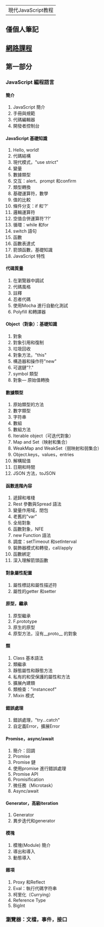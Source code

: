 <table>
    <tr>
        <td>現代JavaScript教程</td>
    </tr>
</table>

## 僅個人筆記
## [網路課程](https://zh.javascript.info/)

## 第一部分
### JavaScript 編程語言
#### 簡介
1. JavaScript 簡介
2. 手冊與規範
3. 代碼編輯器
4. 開發者控制台
#### JavaScript 基礎知識
1. Hello, world!
2. 代碼結構
3. 現代模式，"use strict"
4. 變量
5. 數據類型
6. 交互：alert、prompt 和confirm
7. 類型轉換
8. 基礎運算符，數學
9. 值的比較
10. 條件分支：if 和'?'
11. 邏輯運算符
12. 空值合併運算符'??'
13. 循環：while 和for
14. switch 語句
15. 函數
16. 函數表達式
17. 箭頭函數，基礎知識
18. JavaScript 特性
#### 代碼質量
1. 在瀏覽器中調試
2. 代碼風格
3. 註釋
4. 忍者代碼
5. 使用Mocha 進行自動化測試
6. Polyfill 和轉譯器
#### Object（對象）：基礎知識
1. 對象
2. 對象引用和復制
3. 垃圾回收
4. 對象方法，"this"
5. 構造器和操作符"new"
6. 可選鏈"?."
7. symbol 類型
8. 對象— 原始值轉換

#### 數據類型
1. 原始類型的方法
2. 數字類型
3. 字符串
4. 數組
5. 數組方法
6. Iterable object（可迭代對象）
7. Map and Set（映射和集合）
8. WeakMap and WeakSet（弱映射和弱集合）
9. Object.keys，values，entries
10. 解構賦值
11. 日期和時間
12. JSON 方法，toJSON

#### 函數進階內容
1. 遞歸和堆棧
2. Rest 參數與Spread 語法
3. 變量作用域，閉包
4. 老舊的"var"
5. 全局對象
6. 函數對象，NFE
7. new Function 語法
8. 調度：setTimeout 和setInterval
9. 裝飾器模式和轉發，call/apply
10. 函數綁定
11. 深入理解箭頭函數

#### 對象屬性配置
1. 屬性標誌和屬性描述符
2. 屬性的getter 和setter

#### 原型，繼承
1. 原型繼承
2. F.prototype
3. 原生的原型
4. 原型方法，沒有__proto__ 的對象

#### 類
1. Class 基本語法
2. 類繼承
3. 靜態屬性和靜態方法
4. 私有的和受保護的屬性和方法
5. 擴展內建類
6. 類檢查："instanceof"
7. Mixin 模式

#### 錯誤處理
1. 錯誤處理，"try...catch"
2. 自定義Error，擴展Error
#### Promise，async/await
1. 簡介：回調
2. Promise
3. Promise 鏈
4. 使用promise 進行錯誤處理
5. Promise API
6. Promisification
7. 微任務（Microtask）
8. Async/await

#### Generator，高級iteration
1. Generator
2. 異步迭代和generator
#### 模塊
1. 模塊(Module) 簡介
2. 導出和導入
3. 動態導入
#### 雜項
1. Proxy 和Reflect
2. Eval：執行代碼字符串
3. 柯里化（Currying）
4. Reference Type
5. BigInt

### 瀏覽器：文檔，事件，接口
